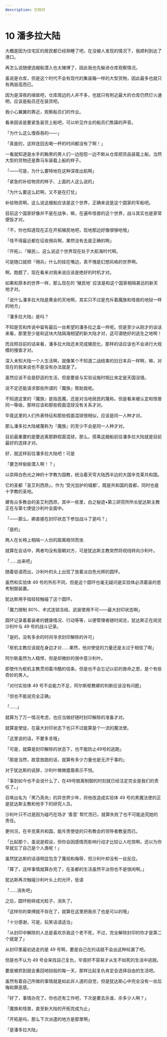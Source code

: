 ```yaml
---
description: 已校对
---
```


# 10 潘多拉大陆

大概是因为住宅区的居民都已经熟睡了吧，在没被人发现的情况下，我顺利到达了港口。

再怎么说随便选艘船潜入也太赌博了，因此我也先躲进仓库观察情况。

虽说是仓库，但是这个时代不会有现代的集装箱一样的大型货物，因此最多也就只有两层高而已。

因为是深夜的缘故吧，仓库周边的人并不多，也就只有附近最大的仓库仍然灯火通明，应该是船员还在装货吧。

我小心翼翼的靠近，观察船员们的作业。

看来因该是要紧急装货上船吧，可以听见作业的船员们焦躁的声音。

「为什么这么慢吞吞的——」

「真是的，这样连回去喝一杯的时间都没有了啊！」

一看就知道是水手的黝黑的男人们一边抱怨一边不断从仓库把货品装载上船，当然大型的货物还是靠马车装载上船的样子。

「——可是，为什么要特地在这种深夜出航啊」

「紧急的补给物资的样子、上面的人这么说的」

「为什么要这么赶啊，又不是在打仗」

补给物资啊，这么说这艘船应该是这个世界，正确来说是这个国家的军船吧。

目前这个国家好像并不是在战争，嘛，在遍布怪兽的这个世界，战斗其实也是家常便饭才对。

「不，你也知道现在正在开拓殖民地吧，现地那边好像很够呛哦」

「怪不得最近都在征收佣兵啊，果然没有去是正确的啊」

『开拓』、『殖民』，这么说这个世界现在处于大航海时代啊。

可是随口就把『佣兵』什么的挂在嘴边，真不愧是幻想风格的世界啊。

啊，跑题了，现在看来对我来说应该是绝好的时机才对。

如果和原本的世界一样，那么现在的 ‘殖民地’ 应该是和这个国家相隔甚远的新天地才对。

「说什么潘多拉大陆是黄金的天地啊，其实只不过是充斥着魔族和怪兽的地狱一样的地方」

『潘多拉大陆』是吗？

不知是否和传说中留有最后一丝希望的潘多拉之盒一样呢。但是至少从刚才的谈话来看，那里至少是和这块大陆隔海相望的新大陆才对，这可谓绝好的逃生之地啊！

而且照目前的话来看，潘多拉大陆还未完成殖民化，那样的话应该也不会进行大规模的搜查才对。

深入未知大陆一个人生活啊，就像某个不知道二战结束的旧日本兵一样啊，嘛，对现在的我来说也不是没有办法就是了。

虽然应该不会是舒适的生活，但是要是与实验设施时相比肯定是天国没错。

说不定还能请求那些所谓的『魔族』帮助我呢。

不知道这里的『魔族』是指恶魔，还是对当地居民的蔑称。但是看来被认定和怪兽同一等级，那样应该和那些假面混球没有关系才对。

毕竟这里的人们外表特征和那些假面混球很相似，应该是同一人种才对。

那么潘多拉大陆被蔑称为『魔族』的至少不会是同一人种才对。

目前最重要的是要逃离那群假面混球，那么，搭乘这艘船前往潘多拉大陆就是目前最好的选择才对。

好，就这样前往潘多拉大陆吧！可是

「要怎样偷偷潜入啊！？」







以崇拜白色光之神的十字教为国教，统治着天穹大陆西半边的大国辛克莱共和国。

它的圣都「圣艾利西昂」，作为 ‘受光加护的城都’，既是共和国的首都，同时也是十字教的圣地。

建有众多教会的圣艾利西昂，其中一栋里，白之秘迹•第三研究所所长犹达斯主教正在与第七使徒沙利叶会面中。

「——那么，卿直接在封印状态下参加战斗了是吗？」

「是的」

两人在长椅上相隔一人份的距离相邻而坐.

就算在会话中，两者均没有面朝对方，可是犹达斯主教突然将视线转向沙利叶。

「……出来吧」

随着低语而出，沙利叶的头上出现了放着淡白色光辉的圆环。

虽然和实验体 49 号的外形不同，但是这个圆环也毫无疑问是实验体必须着装的思考制御装置。

犹达斯用手指轻轻触碰了这个圆环。

「魔力限制 80%、术式连锁冻结、武装使用不可——最大封印状态啊」

圆环记录着着装者的健康情况、行动等等，以便管理者随时阅览，犹达斯正在阅览沙利叶与 49 号的战斗记录。

「是的，没有多余的时间寻求封印解除的许可」

「枢机主教应该就在身边才对……果然，他对使徒的力量还是太过于相信了啊」

阿尔斯虽然为人精悍，但是却微妙的很中意沙利叶。

即使作为枢机主教贯彻着冷酷的信条，但是也不会忘记以前的救命之恩，是个有些奇妙的男人。

「对付实验体 49 号不会能力不足，阿尔斯枢教卿的判断应该没有问题」

「但也不能说完全正确」

「……」

就算为了万一情况考虑，也应当做好随时封印解除的准备才对。

就算是使徒，在最大封印状态下也只不过能算是个一流的魔法使。

「这里说的话，不要多言哦」

「可是，就算是封印解除的状态下，也不能防止49号的逃跑」

「那是当然，故意放跑的话，就算有多少力量也是无济于事的」

对于犹达斯的说辞，沙利叶微微蹙眉表示不悦。

「事到如今也不会说什么了，在49号脱离制御的时刻就已经注定完全是我们的责任了。」

召唤出名为『黑乃真央』的异世界少年，将他改造成实验体 49 号的黑魔法使的正是犹达斯主教和他手下的研究人员。

沙利叶只不过是因为碰巧在场才 ‘善意’ 帮忙而已，就算失败了也不可能追究她的责任。

更何况，在辛克莱共和国，能斥责使徒的只有教会的领导者教皇而已。

「比起那个，虽说是假设，但你会因感情而影响行动才比较让人吃惊啊，还以为你早就忘了自己是个人类呢！」

虽然犹达斯的话语明显包含了蔑视和侮辱，但沙利叶却没有一丝反应。

「算了，这样事情就算办完了，在圣都的生活虽然平淡但也不是很闲啊。」

犹达斯再次触碰沙利叶头上的光环，低语

「……消失吧」

之后，圆环粉碎成光粒子，消失了。

「这样你的束缚就不存在了，就算在这里把我杀了也是可以的哦」

「十分感谢，可是，玩笑话请适当」

「从封印中解除的人总是喜欢杀我这个老不死，不过，完全解除封印的你才是第二个就是了」

从封印里最初逃走的是 49 号啊，要是自己在的话就不会出这种纰漏了吧。

但是也不认为 49 号会来找自己复仇，毕竟好不容易才从生不如死的生活中逃脱。

要是被抓到就会重回地狱般的每一天，那样比起复仇肯定会选择自由的生活吧。

虽然有着自己所做的事情就是如此非人道的自觉，但是犹达斯心中完全没有一丝后悔和罪恶感。

「好了，事情办完了。你也还有工作吧，下次是要去杀谁、杀多少人啊？」

「魔族和怪兽，直至新大陆的开拓完成为止」

「开拓是吗，那么下次派遣的地方是那里啊」

「是潘多拉大陆」
